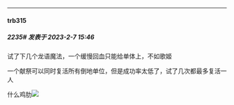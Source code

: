 
*****

####  trb315  
##### 2235#       发表于 2023-2-7 15:46

试了下几个龙语魔法，一个缓慢回血只能给单体上，不如歌姬

一个献祭可以同时复活所有倒地单位，但是成功率太低了，试了几次都最多复活一人

什么鸡肋<img src="https://static.saraba1st.com/image/smiley/face2017/001.png" referrerpolicy="no-referrer">

